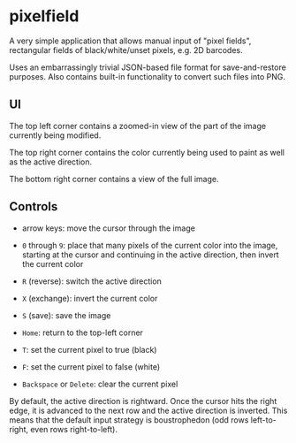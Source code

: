 # pixelfield

A very simple application that allows manual input of "pixel fields", rectangular fields of black/white/unset pixels, e.g. 2D barcodes.

Uses an embarrassingly trivial JSON-based file format for save-and-restore purposes. Also contains built-in functionality to convert such files into PNG.

## UI

The top left corner contains a zoomed-in view of the part of the image currently being modified.

The top right corner contains the color currently being used to paint as well as the active direction.

The bottom right corner contains a view of the full image.

## Controls

* arrow keys: move the cursor through the image

* `0` through `9`: place that many pixels of the current color into the image, starting at the cursor and continuing in the active direction, then invert the current color

* `R` (reverse): switch the active direction

* `X` (exchange): invert the current color

* `S` (save): save the image

* `Home`: return to the top-left corner

* `T`: set the current pixel to true (black)

* `F`: set the current pixel to false (white)

* `Backspace` or `Delete`: clear the current pixel

By default, the active direction is rightward. Once the cursor hits the right edge, it is advanced to the next row and the active direction is inverted. This means that the default input strategy is boustrophedon (odd rows left-to-right, even rows right-to-left).
